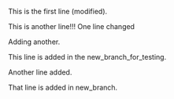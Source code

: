 This is the first line (modified).

This is another line!!!
One line changed

Adding another.

This line is added in the new_branch_for_testing.

Another line added.

That line is added in new_branch.